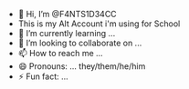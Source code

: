 - 👋 Hi, I’m @F4NTS1D34CC
- This is my Alt Account i'm using for School
- 🌱 I’m currently learning ...
- 💞️ I’m looking to collaborate on ...
- 📫 How to reach me ...
- 😄 Pronouns: ... they/them/he/him 
- ⚡ Fun fact: ...

<!---
F4NTS1D34CC/F4NTS1D34CC is a ✨ special ✨ repository because its `README.md` (this file) appears on your GitHub profile.
You can click the Preview link to take a look at your changes.
--->
